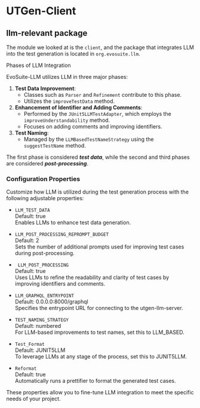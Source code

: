 # UTGen-Client
## llm-relevant package
The module we looked at is the `client`, and the package that integrates LLM into the test generation is located in `org.evosuite.llm`.

Phases of LLM Integration

EvoSuite-LLM utilizes LLM in three major phases:

1. **Test Data Improvement**:
    - Classes such as `Parser` and `Refinement` contribute to this phase.
    - Utilizes the `improveTestData` method.
2. **Enhancement of Identifier and Adding Comments**:
    - Performed by the `JUnit5LLMTestAdapter`, which employs the `improveUnderstandability` method.
    - Focuses on adding comments and improving identifiers.
3. **Test Naming**:
    - Managed by the `LLMBasedTestNameStrategy` using the `suggestTestName` method.

The first phase is considered ***test data***, while the second and third phases are considered ***post-processing***.

### Configuration Properties

Customize how LLM is utilized during the test generation process with the following adjustable properties:
- `LLM_TEST_DATA`  
Default: true  
Enables LLMs to enhance test data generation.

- `LLM_POST_PROCESSING_REPROMPT_BUDGET`  
Default: 2  
Sets the number of additional prompts used for improving test cases during post-processing.  

- ` LLM_POST_PROCESSING`  
Default: true  
Uses LLMs to refine the readability and clarity of test cases by improving identifiers and comments.

- `LLM_GRAPHQL_ENTRYPOINT`  
Default: 0.0.0.0:8000/graphql  
Specifies the entrypoint URL for connecting to the utgen-llm-server.

- `TEST_NAMING_STRATEGY`  
  Default: numbered  
  For LLM-based improvements to test names, set this to LLM_BASED.

- `Test_Format`  
Default: JUNIT5LLM  
To leverage LLMs at any stage of the process, set this to JUNIT5LLM.

- `Reformat`  
Default: true  
Automatically runs a prettifier to format the generated test cases.


These properties allow you to fine-tune LLM integration to meet the specific needs of your project.